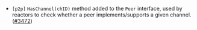 - `[p2p]` `HasChannel(chID)` method added to the `Peer` interface, used by
  reactors to check whether a peer implements/supports a given channel.
  ([#3472](https://github.com/cometbft/cometbft/issues/3472))
